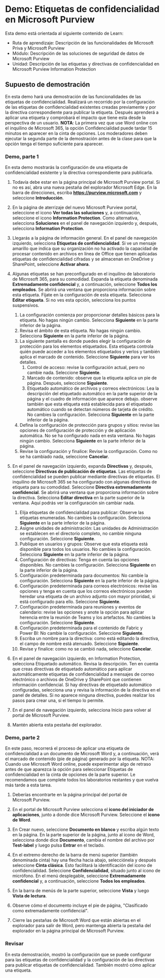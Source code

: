 <!---
---
Demo: Título: "Etiquetas de confidencialidad en Microsoft Purview" Ruta de aprendizaje/Módulo/Unidad: "Ruta de aprendizaje: Descripción de las funcionalidades de Microsoft Priva y Microsoft Purview; Módulo 2: Descripción de las soluciones de seguridad de datos de Microsoft Purview; Unidad 4: Descripción de las etiquetas y directivas de confidencialidad en Microsoft Purview Information Protection"
---
--->

# Demo: Etiquetas de confidencialidad en Microsoft Purview

Esta demo está orientada al siguiente contenido de Learn:

- Ruta de aprendizaje: Descripción de las funcionalidades de Microsoft Priva y Microsoft Purview
- Módulo: Descripción de las soluciones de seguridad de datos de Microsoft Purview
- Unidad: Descripción de las etiquetas y directivas de confidencialidad en Microsoft Purview Information Protection

## Supuesto de demostración

En esta demo hará una demostración de las funcionalidades de las etiquetas de confidencialidad.  Realizará un recorrido por la configuración de las etiquetas de confidencialidad existentes creadas previamente y por la directiva correspondiente para publicar la etiqueta.   Después aprenderá a aplicar una etiqueta y comprobará el impacto que tiene esta desde la perspectiva de un usuario.  **NOTA**: La primera vez que use Word online con el inquilino de Microsoft 365, la opción Confidencialidad puede tardar 15 minutos en aparecer en la cinta de opciones.  Los moderadores deben ejecutar la segunda parte de la demostración antes de la clase para que la opción tenga el tiempo suficiente para aparecer.

### Demo, parte 1

En esta demo mostrarás la configuración de una etiqueta de confidencialidad existente y la directiva correspondiente para publicarla.

1. Todavía debe estar en la página principal de Microsoft Purview portal. Si no es así, abra una nueva pestaña del explorador Microsoft Edge. En la barra de direcciones, escriba **https://purview.microsoft.com** y seleccione **Introducción**.  

1. En la página de aterrizaje del nuevo Microsoft Purview portal, seleccione el icono **Ver todas las soluciones** y, a continuación, seleccione el icono **Information Protection**. Como alternativa, selecciona **Soluciones** en el panel de navegación izquierdo y, después, selecciona **Information Protection**.

1. Llegarás a la página de información general. En el panel de navegación izquierdo, selecciona **Etiquetas de confidencialidad**. Si ve un mensaje amarillo que indica que su organización no ha activado la capacidad de procesar contenido en archivos en línea de Office que tienen aplicadas etiquetas de confidencialidad cifradas y se almacenan en OneDrive y SharePoint,  seleccione **Activar ahora**.

1. Algunas etiquetas se han preconfigurado en el inquilino de laboratorio de Microsoft 365, para su comodidad. Expanda la etiqueta denominada **Extremadamente confidencial** y, a continuación, seleccione **Todos los empleados**.  Se abrirá una ventana que proporciona información sobre esta etiqueta.  Fíjate en la configuración de esta etiqueta.  Selecciona **Editar etiqueta**. Si no ves esta opción, selecciona los puntos suspensivos.
    1. La configuración comienza por proporcionar detalles básicos para la etiqueta.  No hagas ningún cambio.  Selecciona **Siguiente** en la parte inferior de la página.
    1. Revisa el ámbito de esta etiqueta. No hagas ningún cambio.  Selecciona **Siguiente** en la parte inferior de la página.
    1. La siguiente pantalla es donde puedes elegir la configuración de protección para los elementos etiquetados. Esta etiqueta controla quién puede acceder a los elementos etiquetados y verlos y también aplica el marcado de contenido.  Seleccione **Siguiente** para ver los detalles.
        1. Control de acceso: revise la configuración actual, pero no cambie nada.  Seleccione **Siguiente**.
        1. Marcado de contenido: observe que la etiqueta aplica un pie de página.  Después, seleccione **Siguiente**.
        1. Etiquetado automático de archivos y correos electrónicos: Lea la descripción del etiquetado automático en la parte superior de la página y el cuadro de información que aparece debajo.  observe también que esta etiqueta está establecida para el etiquetado automático cuando se detectan números de tarjeta de crédito. No cambies la configuración.  Selecciona **Siguiente** en la parte inferior de la página.
    1. Defina la configuración de protección para grupos y sitios: revise las opciones de configuración de protección y de aplicación automática.  No se ha configurado nada en esta ventana.  No hagas ningún cambio. Selecciona **Siguiente** en la parte inferior de la página.
    1. Revise la configuración y finalice: Revise la configuración.  Como no se ha cambiado nada, seleccione **Cancelar**.

1. En el panel de navegación izquierdo, expanda **Directivas** y, después, seleccione **Directivas de publicación de etiquetas**.  Las etiquetas de confidencialidad se pueden publicar mediante directivas de etiquetas.  El inquilino de Microsoft 365 se ha configurado con algunas directivas de etiqueta para su comodidad. Seleccione **Directiva extremadamente confidencial**.  Se abrirá una ventana que proporciona información sobre la directiva. Selecciona **Editar directiva** en la parte superior de la ventana.  Aquí podrás ver la configuración sin cambiar nada.
    1. Elija etiquetas de confidencialidad para publicar:  Observe las etiquetas enumeradas.  No cambies la configuración.  Selecciona **Siguiente** en la parte inferior de la página.
    1. Asigne unidades de administración: Las unidades de Administración se establecen en el directorio completo, no cambie ninguna configuración. Seleccione **Siguiente**.  
    1. Publique en usuarios y grupos:  Observe que esta etiqueta está disponible para todos los usuarios.  No cambies la configuración.  Selecciona **Siguiente** en la parte inferior de la página.
    1. Configuración de directivas: Tenga en cuenta las opciones disponibles. No cambies la configuración.  Selecciona **Siguiente** en la parte inferior de la página.
    1. Configuración predeterminada para documentos: No cambie la configuración.  Selecciona **Siguiente** en la parte inferior de la página.
    1. Configuración predeterminada para correos electrónicos: revise las opciones y tenga en cuenta que los correos electrónicos pueden heredar una etiqueta de un archivo adjunto con mayor prioridad, si está configurado para ello. Seleccione **Siguiente**.
    1. Configuración predeterminada para reuniones y eventos de calendario: revise las opciones y anote la opción para aplicar herencia entre la reunión de Teams y los artefactos. No cambies la configuración.  Seleccione **Siguiente**.
    1. Configuración predeterminada para el contenido de Fabric y Power BI: No cambie la configuración.  Seleccione **Siguiente**.
    1. Escriba un nombre para la directiva: como está editando la directiva, el campo de nombre está atenuado.  Seleccione **Siguiente**.
    1. Revise y finalice: como no se cambió nada, seleccione **Cancelar**.

1. En el panel de navegación izquierdo, en Information Protection, selecciona Etiquetado automático. Revisa la descripción. Ten en cuenta que creas directivas de etiquetado automático para aplicar automáticamente etiquetas de confidencialidad a mensajes de correo electrónico o archivos de OneDrive y SharePoint que contienen información confidencial. Si hay directivas de etiquetado automático configuradas, selecciona una y revisa la información de la directiva en el panel de detalles.  Si no aparece ninguna directiva, puedes realizar los pasos para crear una, si el tiempo lo permite.

1. En el panel de navegación izquierdo, selecciona Inicio para volver al portal de Microsoft Purview.

1. Mantén abierta esta pestaña del explorador.

### Demo, parte 2

En este paso, recorrerá el proceso de aplicar una etiqueta de confidencialidad a un documento de Microsoft Word y, a continuación, verá el marcado de contenido (pie de página) generado por la etiqueta. NOTA: Cuando use Microsoft Word online, puede experimentar algo de retraso antes de que aparezca la opción para seleccionar Etiquetas de confidencialidad en la cinta de opciones de la parte superior.  Le recomendamos que complete todos los laboratorios restantes y que vuelva más tarde a esta tarea.

1. Deberías encontrarte en la página principal del portal de Microsoft Purview. 
1. En el portal de Microsoft Purview selecciona el **icono del iniciador de aplicaciones**, junto a donde dice Microsoft Purview. Seleccione el **icono de Word**.  

1. En Crear nuevo, seleccione **Documento en blanco** y escriba algún texto en la página.  En la parte superior de la página, junto al icono de Word, selecciona donde dice **Documento**, cambia el nombre del archivo por **Test-label** y luego pulsa **Entrar** en el teclado.

1. En el extremo derecho de la barra de menú superior (también denominada cinta) hay una flecha hacia abajo, selecciónela y después seleccione **Cinta clásica**.  Esto facilitará la identificación del icono de confidencialidad. Seleccione **Confidencialidad**, situado junto al icono de micrófono. En el menú desplegable, seleccione **Extremadamente confidencial** y, a continuación, seleccione **Todos los empleados**.  

1. En la barra de menús de la parte superior, seleccione **Vista** y luego **Vista de lectura**.

1. Observe cómo el documento incluye el pie de página, "Clasificado como extremadamente confidencial".  

1. Cierre las pestañas de Microsoft Word que están abiertas en el explorador para salir de Word, pero mantenga abierta la pestaña del explorador en la página principal de Microsoft Purview.

### Revisar

En esta demostración, mostró la configuración que se puede configurar para las etiquetas de confidencialidad y la configuración de las directivas para publicar etiquetas de confidencialidad. También mostró cómo aplicar una etiqueta.
